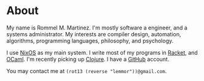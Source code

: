 # About

My name is Rommel M. Martinez. I'm mostly software a engineer, and
a systems administrator. My interests are compiler design, automation,
algorithms, programming languages, philosophy, and psychology.

I use [NixOS](http://nixos.org) as my main system. I write most of my
programs in [Racket](http://racket-lang.org), and
[OCaml](http://ocaml.org). I'm recently picking up
[Clojure](http://clojure.org). I have a
[GitHub](http://github.com/ebzzry) account.

You may contact me at `(rot13 (reverse "lemmor"))@gmail.com`.
